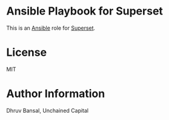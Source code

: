 # Ansible Playbook for Superset

This is an [Ansible](http://www.ansibleworks.com/) role for [Superset](https://github.com/apache/incubator-superset).

# License

MIT

# Author Information

Dhruv Bansal, Unchained Capital
